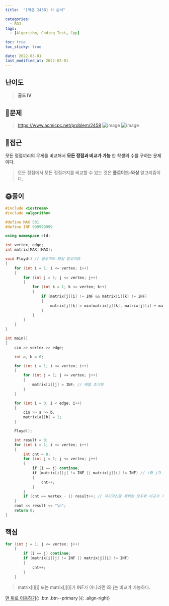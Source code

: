 ```yaml
---
title:  "[백준 2458] 키 순서"

categories:
  - BOJ
tags:
  - [Algorithm, Coding Test, Cpp]

toc: true
toc_sticky: true

date: 2022-03-01
last_modified_at: 2022-03-01
---
```


## 난이도
> **골드 IV**


## 📜문제
> <https://www.acmicpc.net/problem/2458>
![image](https://user-images.githubusercontent.com/81313733/156123216-4b9c97a9-8faf-4dab-a6de-028e95d9ffea.png)
![image](https://user-images.githubusercontent.com/81313733/156123319-f9376c70-7f4a-4605-9355-167fc2c1cb72.png)

## 🔎접근
모든 정점끼리의 무게를 비교해서 **모든 정점과 비교가 가능** 한 학생의 수를 구하는 문제이다.

> 모든 정점에서 모든 정점까지를 비교할 수 있는 것은 **플로이드-와샬** 알고리즘이다.


## 🌞풀이
```c++
#include <iostream>
#include <algorithm>

#define MAX 501
#define INF 999999999

using namespace std;

int vertex, edge;
int matrix[MAX][MAX];

void Floyd() // 플로이드-와샬 알고리즘
{
	for (int i = 1; i <= vertex; i++)
	{
		for (int j = 1; j <= vertex; j++)
		{
			for (int k = 1; k <= vertex; k++)
			{
				if (matrix[j][i] != INF && matrix[i][k] != INF)
				{
					matrix[j][k] = min(matrix[j][k], matrix[j][i] + matrix[i][k]);
				}
			}
		}
	}
}

int main()
{
	cin >> vertex >> edge;

	int a, b = 0;

	for (int i = 1; i <= vertex; i++)
	{
		for (int j = 1; j <= vertex; j++)
		{
			matrix[i][j] = INF; // 배열 초기화
		}
	}

	for (int i = 0; i < edge; i++)
	{
		cin >> a >> b;
		matrix[a][b] = 1;
	}

	Floyd();

	int result = 0;
	for (int i = 1; i <= vertex; i++)
	{
		int cnt = 0;
		for (int j = 1; j <= vertex; j++)
		{
			if (i == j) continue;
			if (matrix[i][j] != INF || matrix[j][i] != INF) // i와 j가 비교가 가능하면
			{
				cnt++;
			}
		}
		if (cnt == vertex - 1) result++; // 자기자신을 제외한 모두와 비교가 가능하면
	}
	cout << result << "\n";
	return 0;
}
```

## 핵심
```c++
for (int j = 1; j <= vertex; j++)
	{
		if (i == j) continue;
		if (matrix[i][j] != INF || matrix[j][i] != INF)
		{
			cnt++;
		}
	}
```
> matrix[i][j] 또는 matrix[j][i]가 INF가 아니라면 i와 j는 비교가 가능하다.

[맨 위로 이동하기](#){: .btn .btn--primary }{: .align-right}
